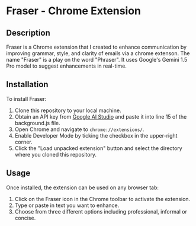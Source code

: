 # Fraser - Chrome Extension

## Description
Fraser is a Chrome extension that I created to enhance communication by improving grammar, style, and clarity of emails via a chrome extenson. The name "Fraser" is a play on the word "Phraser". It uses Google's Gemini 1.5 Pro model to suggest enhancements in real-time.

## Installation
To install Fraser:
1. Clone this repository to your local machine.
2. Obtain an API key from [Google AI Studio](https://aistudio.google.com/app/apikey) and paste it into line 15 of the background.js file.
3. Open Chrome and navigate to `chrome://extensions/`.
4. Enable Developer Mode by ticking the checkbox in the upper-right corner.
5. Click the "Load unpacked extension" button and select the directory where you cloned this repository.

## Usage
Once installed, the extension can be used on any browser tab:
1. Click on the Fraser icon in the Chrome toolbar to activate the extension.
2. Type or paste in text you want to enhance. 
3. Choose from three different options including professional, informal or concise.
